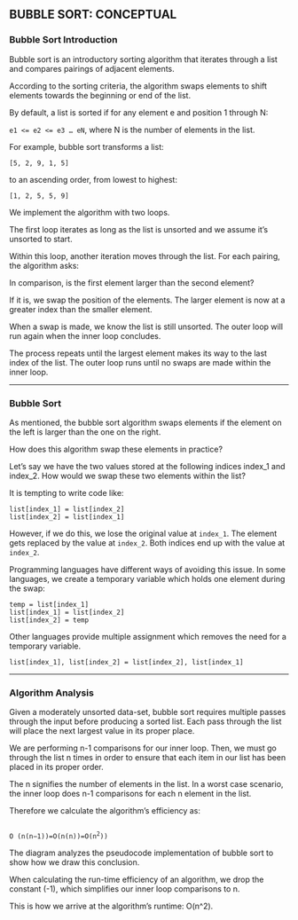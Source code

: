 ## BUBBLE SORT: CONCEPTUAL

### Bubble Sort Introduction

Bubble sort is an introductory sorting algorithm that iterates through a list and compares pairings of adjacent elements.

According to the sorting criteria, the algorithm swaps elements to shift elements towards the beginning or end of the list.

By default, a list is sorted if for any element e and position 1 through N:

`e1 <= e2 <= e3 … eN`, where N is the number of elements in the list.

For example, bubble sort transforms a list:

    [5, 2, 9, 1, 5]

to an ascending order, from lowest to highest:

    [1, 2, 5, 5, 9]

We implement the algorithm with two loops.

The first loop iterates as long as the list is unsorted and we assume it’s unsorted to start.

Within this loop, another iteration moves through the list. For each pairing, the algorithm asks:

In comparison, is the first element larger than the second element?

If it is, we swap the position of the elements. The larger element is now at a greater index than the smaller element.

When a swap is made, we know the list is still unsorted. The outer loop will run again when the inner loop concludes.

The process repeats until the largest element makes its way to the last index of the list. The outer loop runs until no swaps are made within the inner loop.

---

### Bubble Sort

As mentioned, the bubble sort algorithm swaps elements if the element on the left is larger than the one on the right.

How does this algorithm swap these elements in practice?

Let’s say we have the two values stored at the following indices index_1 and index_2. How would we swap these two elements within the list?

It is tempting to write code like:

    list[index_1] = list[index_2]
    list[index_2] = list[index_1]

However, if we do this, we lose the original value at `index_1`. The element gets replaced by the value at `index_2`. Both indices end up with the value at `index_2`.

Programming languages have different ways of avoiding this issue. In some languages, we create a temporary variable which holds one element during the swap:

    temp = list[index_1]
    list[index_1] = list[index_2]
    list[index_2] = temp
     
Other languages provide multiple assignment which removes the need for a temporary variable.

    list[index_1], list[index_2] = list[index_2], list[index_1]

---

### Algorithm Analysis

Given a moderately unsorted data-set, bubble sort requires multiple passes through the input before producing a sorted list. Each pass through the list will place the next largest value in its proper place.

We are performing n-1 comparisons for our inner loop. Then, we must go through the list n times in order to ensure that each item in our list has been placed in its proper order.

The n signifies the number of elements in the list. In a worst case scenario, the inner loop does n-1 comparisons for each n element in the list.

Therefore we calculate the algorithm’s efficiency as:

<code>
O (n(n−1))=O(n(n))=O(n<sup>2</sup>))
</code>


The diagram analyzes the pseudocode implementation of bubble sort to show how we draw this conclusion.

When calculating the run-time efficiency of an algorithm, we drop the constant (-1), which simplifies our inner loop comparisons to n.

This is how we arrive at the algorithm’s runtime: O(n^2).
